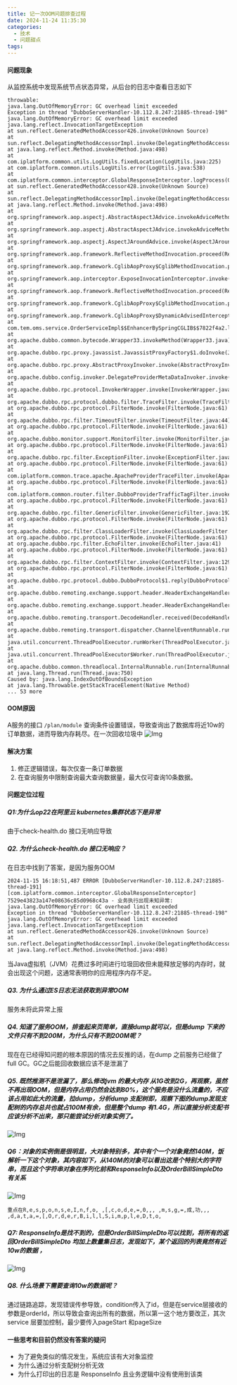 ```yaml
---
title: 记一次OOM问题排查过程
date: 2024-11-24 11:35:30
categories:
  - 技术
  - 问题甜点
tags:
---
```

#### 问题现象
从监控系统中发现系统节点状态异常，从后台的日志中查看日志如下

```
throwable:
java.lang.OutOfMemoryError: GC overhead limit exceeded
Exception in thread "DubboServerHandler-10.112.8.247:21885-thread-198" java.lang.OutOfMemoryError: GC overhead limit exceeded
java.lang.reflect.InvocationTargetException
at sun.reflect.GeneratedMethodAccessor426.invoke(Unknown Source)
at sun.reflect.DelegatingMethodAccessorImpl.invoke(DelegatingMethodAccessorImpl.java:43)
at java.lang.reflect.Method.invoke(Method.java:498)
at com.iplatform.common.utils.LogUtils.fixedLocation(LogUtils.java:225)
at com.iplatform.common.utils.LogUtils.error(LogUtils.java:538)
at com.iplatform.common.interceptor.GlobalResponseInterceptor.logProcess(GlobalResponseInterceptor.java:81)
at sun.reflect.GeneratedMethodAccessor428.invoke(Unknown Source)
at sun.reflect.DelegatingMethodAccessorImpl.invoke(DelegatingMethodAccessorImpl.java:43)
at java.lang.reflect.Method.invoke(Method.java:498)
at org.springframework.aop.aspectj.AbstractAspectJAdvice.invokeAdviceMethodWithGivenArgs(AbstractAspectJAdvice.java:644)
at org.springframework.aop.aspectj.AbstractAspectJAdvice.invokeAdviceMethod(AbstractAspectJAdvice.java:633)
at org.springframework.aop.aspectj.AspectJAroundAdvice.invoke(AspectJAroundAdvice.java:70)
at org.springframework.aop.framework.ReflectiveMethodInvocation.proceed(ReflectiveMethodInvocation.java:186)
at org.springframework.aop.framework.CglibAopProxy$CglibMethodInvocation.proceed(CglibAopProxy.java:750)
at org.springframework.aop.interceptor.ExposeInvocationInterceptor.invoke(ExposeInvocationInterceptor.java:95)
at org.springframework.aop.framework.ReflectiveMethodInvocation.proceed(ReflectiveMethodInvocation.java:186)
at org.springframework.aop.framework.CglibAopProxy$CglibMethodInvocation.proceed(CglibAopProxy.java:750)
at org.springframework.aop.framework.CglibAopProxy$DynamicAdvisedInterceptor.intercept(CglibAopProxy.java:692)
at com.tem.oms.service.OrderServiceImpl$$EnhancerBySpringCGLIB$$7822f4a2.listAllOrderAndOrderCost(<generated>)
at org.apache.dubbo.common.bytecode.Wrapper33.invokeMethod(Wrapper33.java)
at org.apache.dubbo.rpc.proxy.javassist.JavassistProxyFactory$1.doInvoke(JavassistProxyFactory.java:47)
at org.apache.dubbo.rpc.proxy.AbstractProxyInvoker.invoke(AbstractProxyInvoker.java:84)
at org.apache.dubbo.config.invoker.DelegateProviderMetaDataInvoker.invoke(DelegateProviderMetaDataInvoker.java:56)
at org.apache.dubbo.rpc.protocol.InvokerWrapper.invoke(InvokerWrapper.java:56)
at org.apache.dubbo.rpc.protocol.dubbo.filter.TraceFilter.invoke(TraceFilter.java:77)
at org.apache.dubbo.rpc.protocol.FilterNode.invoke(FilterNode.java:61)
at org.apache.dubbo.rpc.filter.TimeoutFilter.invoke(TimeoutFilter.java:44)
at org.apache.dubbo.rpc.protocol.FilterNode.invoke(FilterNode.java:61)
at org.apache.dubbo.monitor.support.MonitorFilter.invoke(MonitorFilter.java:91)
at org.apache.dubbo.rpc.protocol.FilterNode.invoke(FilterNode.java:61)
at org.apache.dubbo.rpc.filter.ExceptionFilter.invoke(ExceptionFilter.java:52)
at org.apache.dubbo.rpc.protocol.FilterNode.invoke(FilterNode.java:61)
at com.iplatform.common.trace.apache.ApacheProviderTraceFilter.invoke(ApacheProviderTraceFilter.java:113)
at org.apache.dubbo.rpc.protocol.FilterNode.invoke(FilterNode.java:61)
at com.iplatform.common.router.filter.DubboProviderTrafficTagFilter.invoke(DubboProviderTrafficTagFilter.java:31)
at org.apache.dubbo.rpc.protocol.FilterNode.invoke(FilterNode.java:61)
at org.apache.dubbo.rpc.filter.GenericFilter.invoke(GenericFilter.java:192)
at org.apache.dubbo.rpc.protocol.FilterNode.invoke(FilterNode.java:61)
at org.apache.dubbo.rpc.filter.ClassLoaderFilter.invoke(ClassLoaderFilter.java:38)
at org.apache.dubbo.rpc.protocol.FilterNode.invoke(FilterNode.java:61)
at org.apache.dubbo.rpc.filter.EchoFilter.invoke(EchoFilter.java:41)
at org.apache.dubbo.rpc.protocol.FilterNode.invoke(FilterNode.java:61)
at org.apache.dubbo.rpc.filter.ContextFilter.invoke(ContextFilter.java:129)
at org.apache.dubbo.rpc.protocol.FilterNode.invoke(FilterNode.java:61)
at org.apache.dubbo.rpc.protocol.dubbo.DubboProtocol$1.reply(DubboProtocol.java:148)
at org.apache.dubbo.remoting.exchange.support.header.HeaderExchangeHandler.handleRequest(HeaderExchangeHandler.java:100)
at org.apache.dubbo.remoting.exchange.support.header.HeaderExchangeHandler.received(HeaderExchangeHandler.java:175)
at org.apache.dubbo.remoting.transport.DecodeHandler.received(DecodeHandler.java:51)
at org.apache.dubbo.remoting.transport.dispatcher.ChannelEventRunnable.run(ChannelEventRunnable.java:57)
at java.util.concurrent.ThreadPoolExecutor.runWorker(ThreadPoolExecutor.java:1149)
at java.util.concurrent.ThreadPoolExecutor$Worker.run(ThreadPoolExecutor.java:624)
at org.apache.dubbo.common.threadlocal.InternalRunnable.run(InternalRunnable.java:41)
at java.lang.Thread.run(Thread.java:750)
Caused by: java.lang.IndexOutOfBoundsException
at java.lang.Throwable.getStackTraceElement(Native Method)
... 53 more
```
#### OOM原因
A服务的接口 `/plan/module` 查询条件设置错误，导致查询出了数据库将近10w的订单数据，进而导致内存耗尽。在一次回收垃圾中
![Img](/images/img_20241124114201_1.png)

#### 解决方案
1. 修正逻辑错误，每次仅查一条订单数据
2. 在查询服务中限制查询最大查询数据量，最大仅可查询10条数据。
#### 问题定位过程
##### Q1:为什么op22在阿里云 kubernetes集群状态下是异常
由于check-health.do 接口无响应导致

##### Q2. 为什么check-health.do 接口无响应？
在日志中找到了答案，是因为服务OOM
```
2024-11-15 16:18:51,487 ERROR [DubboServerHandler-10.112.8.247:21885-thread-191] [com.iplatform.common.interceptor.GlobalResponseInterceptor] 7529e43823a147e08636c85d0968c43a - 业务执行出现未知异常:
java.lang.OutOfMemoryError: GC overhead limit exceeded
Exception in thread "DubboServerHandler-10.112.8.247:21885-thread-198" java.lang.OutOfMemoryError: GC overhead limit exceeded
java.lang.reflect.InvocationTargetException
at sun.reflect.GeneratedMethodAccessor426.invoke(Unknown Source)
at sun.reflect.DelegatingMethodAccessorImpl.invoke(DelegatingMethodAccessorImpl.java:43)
at java.lang.reflect.Method.invoke(Method.java:498)
```
当Java虚拟机（JVM）花费过多时间进行垃圾回收但未能释放足够的内存时，就会出现这个问题，这通常表明你的应用程序内存不足。
##### Q3. 为什么通过ES日志无法获取到异常OOM
服务未将此异常上报

##### Q4. 知道了服务OOM，排查起来页简单，直接dump就可以，但是dump 下来的文件只有不到200M，为什么只有不到200M呢？
现在在已经得知问题的根本原因的情况去反推的话，在dump 之前服务已经做了full GC。GC之后能回收数据应该不是泄漏了

##### Q5. 既然推测不是泄漏了，那么修改jvm 的最大内存 从1G改到2G，再观察，虽然不再出现OOM，但是内存占用仍然会达到80%，这个服务是没什么流量的，不应该占用如此大的流量，拉dump，分析dump 支配树即，观察下图的dump发现支配树的内存总共也就占100M有余，但是整个dump 有1.4G，所以直接分析支配书应该分析不出来，那只能尝试分析对象实例了。
![Img](/images/img_20241124114617_2.png)




##### Q6：对象的实例倒是很明显，大对象特别多，其中有个一个对象竟然140M，饭解析一下这个对象，其内容如下，从140M的对象可以看出这是个特别大的字符串，而且这个字符串对象在序列化前和ResponseInfo以及OrderBillSimpleDto 有关系
![Img](/images/img_20241124114654_3.png)

```
重点在R,e,s,p,o,n,s,e,I,n,f,o, ,[,c,o,d,e,=,0,,, ,m,s,g,=,成,功,,, ,d,a,t,a,=,[,O,r,d,e,r,B,i,l,l,S,i,m,p,l,e,D,t,o,
```


##### Q7: ResponseInfo是找不到的，但是OrderBillSimpleDto可以找到，将所有的返回OrderBillSimpleDto 均加上数量集日志，发现如下，某个返回的列表竟然有近10w的数据 ，
![Img](/images/img_20241124114201_1.png)

##### Q8. 什么场景下需要查询10w的数据呢？ 
通过链路追踪，发现错误传参导致，condition传入了id，但是在service层接收的参数是orderId，所以导致会查询出所有的数据，所以第一这个地方要改正，其次service 层要加控制，最少要传入pageStart 和pageSize

#### 一些思考和目前仍然没有答案的疑问
-  为了避免类似的情况发生，系统应该有大对象监控
- 为什么通过分析支配树分析无效
- 为什么打印出的日志是 ResponseInfo 且业务逻辑中没有使用到该类



